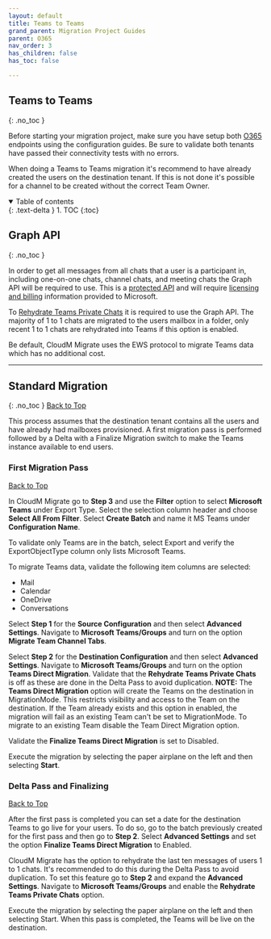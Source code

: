 ```yaml
---
layout: default
title: Teams to Teams
grand_parent: Migration Project Guides
parent: O365
nav_order: 3
has_children: false
has_toc: false

---
```


## Teams to Teams
{: .no_toc }

Before starting your migration project, make sure you have setup both <a href="https://cloudm-migrate.github.io/documentation/Endpoint-Configuration-Guides/O365Tenant.html">O365</a> endpoints using the configuration guides. Be sure to validate both tenants have passed their connectivity tests with no errors. 

When doing a Teams to Teams migration it's recommend to have already created the users on the destination tenant. If this is not done it's possible for a channel to be created without the correct Team Owner. 

<a name="top"></a>
<details open markdown="block">
  <summary>
    Table of contents
  </summary>
  {: .text-delta }
1. TOC
{:toc}
</details>

## Graph API
{: .no_toc }

In order to get all messages from all chats that a user is a participant in, including one-on-one chats, channel chats, and meeting chats the Graph API will be required to use. This is a <a href="https://learn.microsoft.com/en-us/graph/teams-protected-apis">protected API</a> and will require <a href="https://learn.microsoft.com/en-us/graph/teams-licenses">licensing and billing</a> information provided to Microsoft. 

To <a href="https://cloudm-migrate.github.io/documentation/Engineering-Reference/O365DestinationAO.html#rehydrate-teams-private-chats-">Rehydrate Teams Private Chats</a> it is required to use the Graph API. The majority of 1 to 1 chats are migrated to the users mailbox in a folder, only recent 1 to 1 chats are rehydrated into Teams if this option is enabled. 

Be default, CloudM Migrate uses the EWS protocol to migrate Teams data which has no additional cost. 

---

## Standard Migration 
{: .no_toc }
[Back to Top](#top)

This process assumes that the destination tenant contains all the users and have already had mailboxes provisioned. A first migration pass is performed followed by a Delta with a Finalize Migration switch to make the Teams instance available to end users.

### First Migration Pass
[Back to Top](#top)

In CloudM Migrate go to **Step 3** and use the **Filter** option to select **Microsoft Teams** under Export Type. Select the selection column header and choose **Select All From Filter**. Select **Create Batch** and name it MS Teams under **Configuration Name**.

To validate only Teams are in the batch, select Export and verify the ExportObjectType column only lists Microsoft Teams. 

To migrate Teams data, validate the following item columns are selected:

- Mail 
- Calendar 
- OneDrive
- Conversations

Select **Step 1** for the **Source Configuration** and then select **Advanced Settings**. Navigate to **Microsoft Teams/Groups** and turn on the option **Migrate Team Channel Tabs**. 

Select **Step 2** for the **Destination Configuration** and then select **Advanced Settings**. Navigate to **Microsoft Teams/Groups** and turn on the option **Teams Direct Migration**. Validate that the **Rehydrate Teams Private Chats** is off as these are done in the Delta Pass to avoid duplication. 
**NOTE:** The **Teams Direct Migration** option will create the Teams on the destination in MigrationMode. This restricts visibility and access to the Team on the destination. If the Team already exists and this option in enabled, the migration will fail as an existing Team can't be set to MigrationMode. To migrate to an existing Team disable the Team Direct Migration option. 

Validate the **Finalize Teams Direct Migration** is set to Disabled. 

Execute the migration by selecting the paper airplane on the left and then selecting **Start**. 

### Delta Pass and Finalizing 
[Back to Top](#top)

After the first pass is completed you can set a date for the destination Teams to go live for your users. To do so, go to the batch previously created for the first pass and then go to **Step 2**. Select **Advanced Settings** and set the option **Finalize Teams Direct Migration** to Enabled. 

CloudM Migrate has the option to rehydrate the last ten messages of users 1 to 1 chats. It's recommended to do this during the Delta Pass to avoid duplication. To set this feature go to **Step 2** and expand the **Advanced Settings**. Navigate to **Microsoft Teams/Groups** and enable the **Rehydrate Teams Private Chats** option. 

Execute the migration by selecting the paper airplane on the left and then selecting Start. When this pass is completed, the Teams will be live on the destination.




